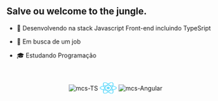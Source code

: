 ## Salve ou welcome to the jungle.
- 🌱 Desenvolvendo na stack Javascript Front-end incluindo TypeSript 
- 🙌 Em busca de um job 
- 🎓 Estudando Programação



   ## 
   
<div style="display: inline_block" align="center"><br />
  <img align="center" alt="mcs-TS" height="30" width="40" src="https://cdn.jsdelivr.net/gh/devicons/devicon/icons/typescript/typescript-plain.svg" />
  <img align="center" alt="mcs-React" height="30" width="40" src="https://raw.githubusercontent.com/devicons/devicon/master/icons/react/react-original.svg" />
  <img align="center" alt="mcs-Angular" height="30" width="40" src="https://cdn.jsdelivr.net/gh/devicons/devicon/icons/angularjs/angularjs-original.svg" />
</div> 

